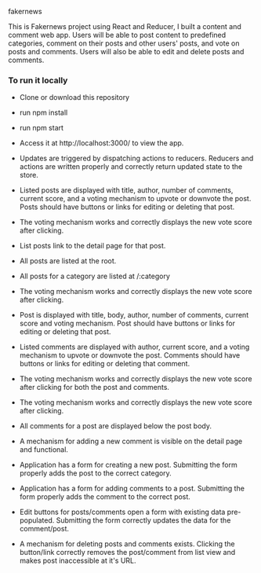 fakernews

This is Fakernews project using React and Reducer, I built a content and comment web app. Users will be able to post content to predefined categories, comment on their posts and other users' posts, and vote on posts and comments. Users will also be able to edit and delete posts and comments.

### To run it locally
  - Clone or download this repository
  - run npm install
  - run npm start
  - Access it at http://localhost:3000/ to view the app.



- Updates are triggered by dispatching actions to reducers.
Reducers and actions are written properly and correctly return updated state to the store.

- Listed posts are displayed with title, author, number of comments, current score, and a voting mechanism to upvote or downvote the post. Posts should have buttons or links for editing or deleting that post.

- The voting mechanism works and correctly displays the new vote score after clicking.

- List posts link to the detail page for that post.

- All posts are listed at the root.

- All posts for a category are listed at /:category

- The voting mechanism works and correctly displays the new vote score after clicking.


- Post is displayed with title, body, author, number of comments, current score and voting mechanism. Post should have buttons or links for editing or deleting that post.

- Listed comments are displayed with author, current score, and a voting mechanism to upvote or downvote the post. Comments should have buttons or links for editing or deleting that comment.

- The voting mechanism works and correctly displays the new vote score after clicking for both the post and comments.

- The voting mechanism works and correctly displays the new vote score after clicking.

- All comments for a post are displayed below the post body.

- A mechanism for adding a new comment is visible on the detail page and functional.

- Application has a form for creating a new post. Submitting the form properly adds the post to the correct category.

- Application has a form for adding comments to a post. Submitting the form properly adds the comment to the correct post.

- Edit buttons for posts/comments open a form with existing data pre-populated. Submitting the form correctly updates the data for the comment/post.

- A mechanism for deleting posts and comments exists. Clicking the button/link correctly removes the post/comment from list view and makes post inaccessible at it's URL.

